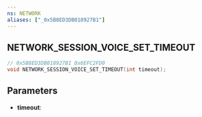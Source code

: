 ```yaml
---
ns: NETWORK
aliases: ["_0x5B8ED3DB018927B1"]
---
```

## NETWORK_SESSION_VOICE_SET_TIMEOUT

```c
// 0x5B8ED3DB018927B1 0x6EFC2FD0
void NETWORK_SESSION_VOICE_SET_TIMEOUT(int timeout);
```


## Parameters
* **timeout**: 

